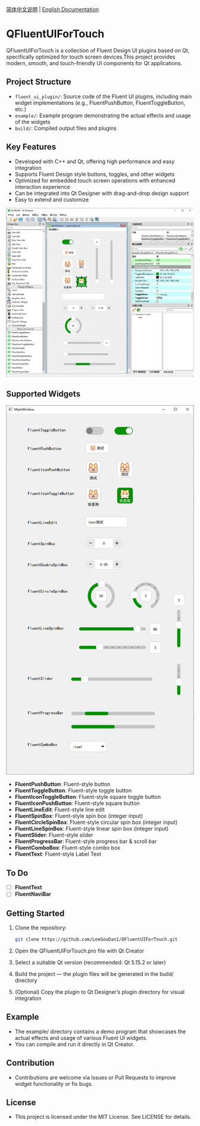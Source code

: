 [简体中文说明](README.zh.md) | [English Documentation](README.md)

# QFluentUIForTouch

QFluentUIForTouch is a collection of Fluent Design UI plugins based on Qt, specifically optimized for touch screen devices.This project provides modern, smooth, and touch-friendly UI components for Qt applications.

## Project Structure

- `fluent_ui_plugin/`: Source code of the Fluent UI plugins, including main widget implementations (e.g., FluentPushButton, FluentToggleButton, etc.)
- `example/`: Example program demonstrating the actual effects and usage of the widgets
- `build/`: Compiled output files and plugins

## Key Features

- Developed with C++ and Qt, offering high performance and easy integration
- Supports Fluent Design style buttons, toggles, and other widgets
- Optimized for embedded touch screen operations with enhanced interaction experience
- Can be integrated into Qt Designer with drag-and-drop design support
- Easy to extend and customize

![example1](readme/example1.png)

## Supported Widgets

![example](readme/example.png)

- **FluentPushButton**: Fluent-style button
- **FluentToggleButton**: Fluent-style toggle button
- **FluentIconToggleButton**: Fluent-style square toggle button
- **FluentIconPushButton**: Fluent-style square button
- **FluentLineEdit**: Fluent-style line edit
- **FluentSpinBox**: Fluent-style spin box (integer input)
- **FluentCircleSpinBox**: Fluent-style circular spin box (integer input)
- **FluentLineSpinBox**: Fluent-style linear spin box (integer input)
- **FluentSlider**: Fluent-style slider
- **FluentProgressBar**: Fluent-style progress bar & scroll bar
- **FluentComboBox**: Fluent-style combo box
- **FluentText**: Fluent-style Label Text

## To Do

- [ ] **FluentText**
- [ ] **FluentNaviBar**

## Getting Started

1. Clone the repository:
   
   ```bash
   git clone https://github.com/LeeGouDan1/QFluentUIForTouch.git
   ```
2. Open the QFluentUIForTouch.pro file with Qt Creator
3. Select a suitable Qt version (recommended: Qt 5.15.2 or later)
4. Build the project — the plugin files will be generated in the build/ directory
5. (Optional) Copy the plugin to Qt Designer’s plugin directory for visual integration

## Example

- The example/ directory contains a demo program that showcases the actual effects and usage of various Fluent UI widgets.
- You can compile and run it directly in Qt Creator.

## Contribution

- Contributions are welcome via Issues or Pull Requests to improve widget functionality or fix bugs.

## License

- This project is licensed under the MIT License. See LICENSE for details.

